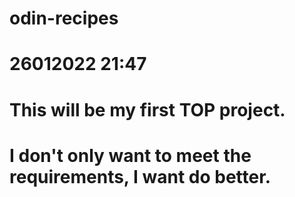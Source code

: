 # odin-recipes
# 26012022 21:47
# This will be my first TOP project. 
# I don't only want to meet the requirements, I want do better.